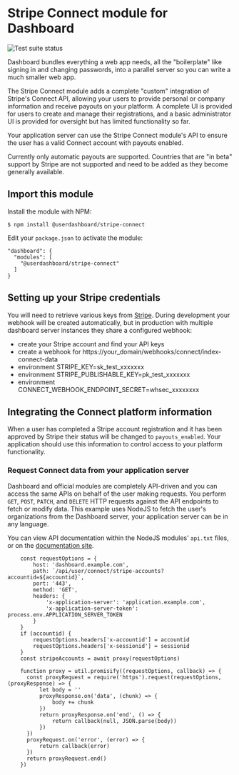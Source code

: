 # Stripe Connect module for Dashboard
![Test suite status](https://github.com/userdashboard/stripe-connect/workflows/test-and-publish/badge.svg?branch=master)

Dashboard bundles everything a web app needs, all the "boilerplate" like signing in and changing passwords, into a parallel server so you can write a much smaller web app.

The Stripe Connect module adds a complete "custom" integration of Stripe's Connect API, allowing your users to provide personal or company information and receive payouts on your platform.  A complete UI is provided for users to create and manage their registrations, and a basic administrator UI is provided for oversight but has limited functionality so far.

Your application server can use the Stripe Connect module's API to ensure the user has a valid Connect account with payouts enabled.

Currently only automatic payouts are supported.  Countries that are "in beta" support by Stripe are not supported and need to be added as they become generally available. 

## Import this module

Install the module with NPM:

    $ npm install @userdashboard/stripe-connect

Edit your `package.json` to activate the module:

    "dashboard": {
      "modules": [
        "@userdashboard/stripe-connect"
      ]
    }

## Setting up your Stripe credentials

You will need to retrieve various keys from [Stripe](https://stripe.com).  During development your webhook will be created automatically, but in production with multiple dashboard server instances they share a configured webhook:

- create your Stripe account and find your API keys
- create a webhook for https://your_domain/webhooks/connect/index-connect-data 
- environment STRIPE_KEY=sk_test_xxxxxxx
- environment STRIPE_PUBLISHABLE_KEY=pk_test_xxxxxxx
- environment CONNECT_WEBHOOK_ENDPOINT_SECRET=whsec_xxxxxxxx

## Integrating the Connect platform information

When a user has completed a Stripe account registration and it has been approved by Stripe their status will be changed to `payouts_enabled`.  Your application should use this information to control access to your platform functionality.

### Request Connect data from your application server

Dashboard and official modules are completely API-driven and you can access the same APIs on behalf of the user making requests.  You perform `GET`, `POST`, `PATCH`, and `DELETE` HTTP requests against the API endpoints to fetch or modify data.  This example uses NodeJS to fetch the user's organizations from the Dashboard server, your application server can be in any language.

You can view API documentation within the NodeJS modules' `api.txt` files, or on the [documentation site](https://userdashboard.github.io/stripe-connect-api).

        const requestOptions = {
            host: 'dashboard.example.com',
            path: `/api/user/connect/stripe-accounts?accountid=${accountid}`,
            port: '443',
            method: 'GET',
            headers: {
                'x-application-server': 'application.example.com',
                'x-application-server-token': process.env.APPLICATION_SERVER_TOKEN
            }
        }
        if (accountid) {
            requestOptions.headers['x-accountid'] = accountid
            requestOptions.headers['x-sessionid'] = sessionid
        }
        const stripeAccounts = await proxy(requestOptions)

        function proxy = util.promisify((requestOptions, callback) => {
          const proxyRequest = require('https').request(requestOptions, (proxyResponse) => {
              let body = ''
              proxyResponse.on('data', (chunk) => {
                  body += chunk
              })
              return proxyResponse.on('end', () => {
                  return callback(null, JSON.parse(body))
              })
          })
          proxyRequest.on('error', (error) => {
              return callback(error)
          })
          return proxyRequest.end()
        })